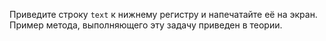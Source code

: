 Приведите строку `text` к нижнему регистру и напечатайте её на экран. Пример метода, выполняющего эту задачу приведен в теории.
